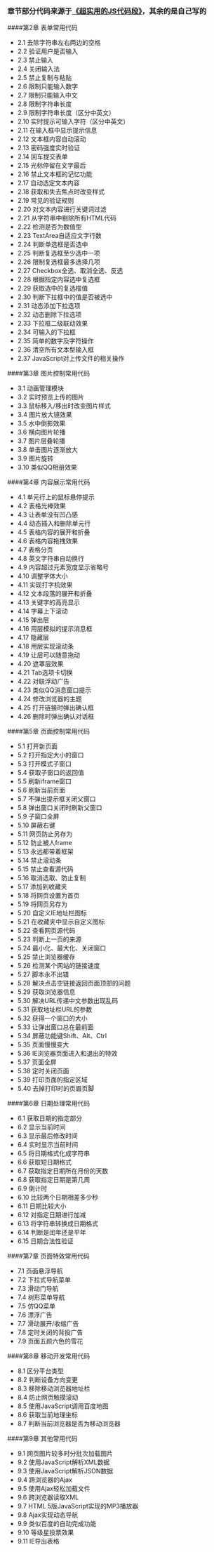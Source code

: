 

### 章节部分代码来源于[《超实用的JS代码段》](https://github.com/maomaoshu/jsBook)，其余的是自己写的

####第2章  表单常用代码
* 2.1  去除字符串左右两边的空格
* 2.2  验证用户是否输入
* 2.3  禁止输入
* 2.4  关闭输入法
* 2.5  禁止复制与粘贴
* 2.6  限制只能输入数字
* 2.7  限制只能输入中文
* 2.8  限制字符串长度
* 2.9  限制字符串长度（区分中英文）
* 2.10  实时提示可输入字符（区分中英文）
* 2.11  在输入框中显示提示信息
* 2.12  文本框内容自动滚动
* 2.13  密码强度实时验证
* 2.14  回车提交表单
* 2.15  光标停留在文字最后
* 2.16  禁止文本框的记忆功能
* 2.17  自动选定文本内容
* 2.18  获取和失去焦点时改变样式
* 2.19  常见的验证规则
* 2.20  对文本内容进行关键词过滤
* 2.21  从字符串中剔除所有HTML代码
* 2.22  检测是否为数值型
* 2.23  TextArea自适应文字行数
* 2.24  判断单选框是否选中
* 2.25  判断复选框至少选中一项
* 2.26  限制复选框最多选择几项
* 2.27  Checkbox全选、取消全选、反选
* 2.28  根据指定内容选中复选框
* 2.29  获取选中的复选框值
* 2.30  判断下拉框中的值是否被选中
* 2.31  动态添加下拉选项
* 2.32  动态删除下拉选项
* 2.33  下拉框二级联动效果
* 2.34  可输入的下拉框
* 2.35  简单的数字及字符操作
* 2.36  清空所有文本型输入框
* 2.37  JavaScript对上传文件的相关操作

####第3章  图片控制常用代码
* 3.1  动画管理模块
* 3.2  实时预览上传的图片
* 3.3  鼠标移入/移出时改变图片样式
* 3.4  图片放大镜效果
* 3.5  水中倒影效果
* 3.6  横向图片轮播
* 3.7  图片层叠轮播
* 3.8  单击图片逐渐放大
* 3.9  图片旋转
* 3.10  类似QQ相册效果

####第4章  内容展示常用代码
* 4.1  单元行上的鼠标悬停提示
* 4.2  表格光棒效果
* 4.3  让表单没有凹凸感
* 4.4  动态插入和删除单元行
* 4.5  表格内容的展开和折叠
* 4.6  表格内容拖拽效果
* 4.7  表格分页
* 4.8  英文字符串自动换行
* 4.9  内容超过元素宽度显示省略号
* 4.10  调整字体大小
* 4.11  实现打字机效果
* 4.12  文本段落的展开和折叠
* 4.13  关键字的高亮显示
* 4.14  字幕上下滚动
* 4.15  弹出层
* 4.16  用层模拟的提示消息框
* 4.17  隐藏层
* 4.18  用层实现滚动条
* 4.19  让层可以随意拖动
* 4.20  遮罩层效果
* 4.21  Tab选项卡切换
* 4.22  对联浮动广告
* 4.23  类似QQ消息窗口提示
* 4.24  修改浏览器的主题
* 4.25  打开链接时弹出确认框
* 4.26  删除时弹出确认对话框

####第5章  页面控制常用代码
* 5.1  打开新页面
* 5.2  打开指定大小的窗口
* 5.3  打开模式子窗口
* 5.4  获取子窗口的返回值
* 5.5  刷新iframe窗口
* 5.6  刷新当前页面
* 5.7  不弹出提示框关闭父窗口
* 5.8  弹出窗口关闭时刷新父窗口
* 5.9  子窗口全屏
* 5.10  屏蔽右键
* 5.11  网页防止另存为
* 5.12  防止被人frame
* 5.13  永远都带着框架
* 5.14  禁止滚动条
* 5.15  禁止查看源代码
* 5.16  取消选取、防止复制
* 5.17  添加到收藏夹
* 5.18  将网页设置为首页
* 5.19  将网页另存为
* 5.20  自定义IE地址栏图标
* 5.21  在收藏夹中显示自定义图标
* 5.22  查看网页源代码
* 5.23  判断上一页的来源
* 5.24  最小化、最大化、关闭窗口
* 5.25  禁止浏览器缓存
* 5.26  检测某个网站的链接速度
* 5.27  脚本永不出错
* 5.28  解决点击空链接返回页面顶部的问题
* 5.29  获取浏览器信息
* 5.30  解决URL传递中文参数出现乱码
* 5.31  获取地址栏URL的参数
* 5.32  获得一个窗口的大小
* 5.33  让弹出窗口总在最前面
* 5.34  屏蔽功能键Shift、Alt、Ctrl
* 5.35  页面慢慢变大
* 5.36  IE浏览器页面进入和退出的特效
* 5.37  页面全屏
* 5.38  定时关闭页面
* 5.39  打印页面的指定区域
* 5.40  去掉打印时的页眉页脚

####第6章  日期处理常用代码
* 6.1  获取日期的指定部分
* 6.2  显示当前时间
* 6.3  显示最后修改时间
* 6.4  实时显示当前时间
* 6.5  将日期格式化成字符串
* 6.6  获取短日期格式
* 6.7  获取指定日期所在月份的天数
* 6.8  获取指定日期是第几周
* 6.9  倒计时
* 6.10  比较两个日期相差多少秒
* 6.11  日期比较大小
* 6.12  对指定日期进行加减
* 6.13  将字符串转换成日期格式
* 6.14  判断是闰年还是平年
* 6.15  日期合法性验证

####第7章  页面特效常用代码
* 7.1  页面悬浮导航
* 7.2  下拉式导航菜单
* 7.3  滑动门导航
* 7.4  树形菜单导航
* 7.5  仿QQ菜单
* 7.6  漂浮广告
* 7.7  滑动展开/收缩广告
* 7.8  定时关闭的背投广告
* 7.9  页面五颜六色的雪花

####第8章  移动开发常用代码
* 8.1  区分平台类型
* 8.2  判断设备方向变更
* 8.3  移除移动浏览器地址栏
* 8.4  防止网页触摸滚动
* 8.5  使用JavaScript调用百度地图
* 8.6  获取当前地理坐标
* 8.7  判断当前浏览器是否为移动浏览器

####第9章  其他常用代码
* 9.1  网页图片较多时分批次加载图片
* 9.2  使用JavaScript解析XML数据
* 9.3  使用JavaScript解析JSON数据
* 9.4  跨浏览器的Ajax
* 9.5  使用Ajax轻松加载文件
* 9.6  跨浏览器读取XML
* 9.7  HTML 5版JavaScript实现的MP3播放器
* 9.8  Ajax实现动态导航
* 9.9  类似百度的自动完成功能
* 9.10  等级星投票效果
* 9.11  IE导出表格


